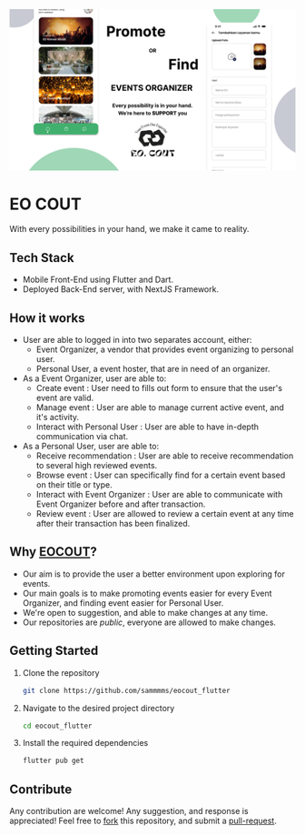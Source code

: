 
<p>
  <img src="https://github.com/sammmms/eocout_flutter/blob/main/assets/readme.jpg">
</p>

# EO COUT
With every possibilities in your hand, we make it came to reality.

## Tech Stack
- Mobile Front-End using Flutter and Dart.
- Deployed Back-End server, with NextJS Framework.

## How it works
- User are able to logged in into two separates account, either:
  - Event Organizer, a vendor that provides event organizing to personal user.
  - Personal User, a event hoster, that are in need of an organizer.
- As a Event Organizer, user are able to:
  - Create event : User need to fills out form to ensure that the user's event are valid.
  - Manage event : User are able to manage current active event, and it's activity.
  - Interact with Personal User : User are able to have in-depth communication via chat.
- As a Personal User, user are able to:
  - Receive recommendation : User are able to receive recommendation to several high reviewed events.
  - Browse event : User can specifically find for a certain event based on their title or type.
  - Interact with Event Organizer : User are able to communicate with Event Organizer before and after transaction.
  - Review event : User are allowed to review a certain event at any time after their transaction has been finalized.
 
## Why <ins>EOCOUT</ins>?
- Our aim is to provide the user a better environment upon exploring for events.
- Our main goals is to make promoting events easier for every Event Organizer, and finding event easier for Personal User.
- We're open to suggestion, and able to make changes at any time.
- Our repositories are _public_, everyone are allowed to make changes.

## Getting Started
1. Clone the repository 

    ```bash 
    git clone https://github.com/sammmms/eocout_flutter 
    ```

2. Navigate to the desired project directory

    ```bash 
    cd eocout_flutter 
    ```

3. Install the required dependencies

    ```bash
    flutter pub get
    ```
## Contribute
Any contribution are welcome! Any suggestion, and response is appreciated! Feel free to <ins>fork</ins> this repository, and submit a <ins>pull-request</ins>. 
